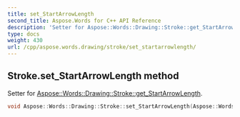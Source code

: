 ```yaml
---
title: set_StartArrowLength
second_title: Aspose.Words for C++ API Reference
description: 'Setter for Aspose::Words::Drawing::Stroke::get_StartArrowLength.'
type: docs
weight: 430
url: /cpp/aspose.words.drawing/stroke/set_startarrowlength/
---
```

## Stroke.set_StartArrowLength method


Setter for [Aspose::Words::Drawing::Stroke::get_StartArrowLength](../get_startarrowlength/).

```cpp
void Aspose::Words::Drawing::Stroke::set_StartArrowLength(Aspose::Words::Drawing::ArrowLength value)
```

